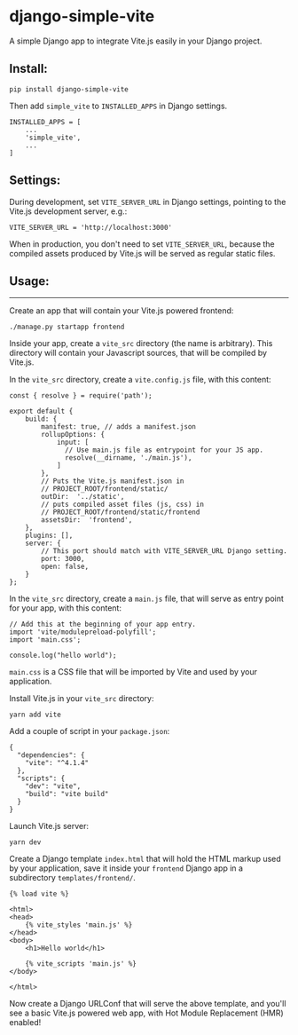 # django-simple-vite

A simple Django app to integrate Vite.js easily in your Django project.


## Install:

```
pip install django-simple-vite
```

Then add `simple_vite` to `INSTALLED_APPS` in Django settings.

```
INSTALLED_APPS = [
    ...
    'simple_vite',
    ...
]
```

## Settings:

During development, set `VITE_SERVER_URL` in Django settings, pointing to the Vite.js development server, e.g.:

```
VITE_SERVER_URL = 'http://localhost:3000'
```

When in production, you don't need to set `VITE_SERVER_URL`, because the compiled assets produced by Vite.js will be served as regular static files.

## Usage:
------

Create an app that will contain your Vite.js powered frontend:

```
./manage.py startapp frontend
```

Inside your app, create a `vite_src` directory (the name is arbitrary). This directory will contain your Javascript sources, that will be compiled by Vite.js.

In the `vite_src` directory, create a `vite.config.js` file, with this content:

```
const { resolve } = require('path');

export default {
    build: {
        manifest: true, // adds a manifest.json
        rollupOptions: {
            input: [
              // Use main.js file as entrypoint for your JS app.
              resolve(__dirname, './main.js'),
            ]
        },
        // Puts the Vite.js manifest.json in
        // PROJECT_ROOT/frontend/static/
        outDir:  '../static',
        // puts compiled asset files (js, css) in
        // PROJECT_ROOT/frontend/static/frontend
        assetsDir:  'frontend',
    },
    plugins: [],
    server: {
        // This port should match with VITE_SERVER_URL Django setting.
        port: 3000,
        open: false,
    }
};
```

In the `vite_src` directory, create a `main.js` file, that will serve as entry point for your app, with this content:

```
// Add this at the beginning of your app entry.
import 'vite/modulepreload-polyfill';
import 'main.css';

console.log("hello world");
```

`main.css` is a CSS file that will be imported by Vite and used by your application.

Install Vite.js in your `vite_src` directory:

```
yarn add vite
```

Add a couple of script in your `package.json`:

```
{
  "dependencies": {
    "vite": "^4.1.4"
  },
  "scripts": {
    "dev": "vite",
    "build": "vite build"
  }
}
```

Launch Vite.js server:

```
yarn dev
```

Create a Django template `index.html` that will hold the HTML markup used by your application, save it inside your `frontend` Django app in a subdirectory `templates/frontend/`.

```
{% load vite %}

<html>
<head>
    {% vite_styles 'main.js' %}
</head>
<body>
    <h1>Hello world</h1>

    {% vite_scripts 'main.js' %}
</body>

</html>
```

Now create a Django URLConf that will serve the above template, and you'll see a basic Vite.js powered web app, with Hot Module Replacement (HMR) enabled!
